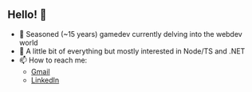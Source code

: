 ## Hello! 👋

- 🔭 Seasoned (~15 years) gamedev currently delving into the webdev world
- 🌱 A little bit of everything but mostly interested in Node/TS and .NET
- 📫 How to reach me:
  -  [Gmail](mailto:amthreis@gmail)
  -  [LinkedIn](https://www.linkedin.com/in/amthreis)
